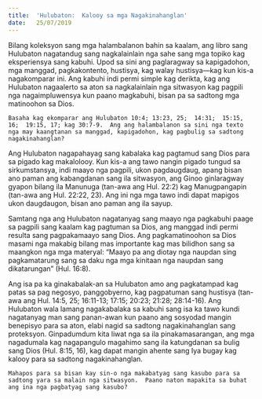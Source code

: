 ```yaml
---
title:  'Hulubaton:  Kalooy sa mga Nagakinahanglan'
date:   25/07/2019
---
```


Bilang koleksyon sang mga halambalanon bahin sa kaalam, ang libro sang Hulubaton nagatandug sang nagkalainlain nga sahe sang mga topiko kag eksperiensya sang kabuhi.  Upod sa sini ang paglaragway sa kapigadohon, mga manggad, pagkakontento, hustisya, kag walay hustisya—kag kun kis-a nagakomparar ini.  Ang kabuhi indi permi simple kag derikta, kag ang Hulubaton nagaalerto sa aton sa nagkalainlain nga sitwasyon kag pagpili nga nagaimpluwensya kun paano magkabuhi, bisan pa sa sadtong mga matinoohon sa Dios.  

`Basaha kag ekomparar ang Hulubaton 10:4; 13:23, 25;  14:31;  15:15, 16;  19:15, 17; kag 30:7-9.  Ang ang halambalanon sa sini nga texto nga may kaangtanan sa manggad, kapigadohon, kag pagbulig sa sadtong nagakinahanglan?`

Ang Hulubaton nagapahayag sang kabalaka kag pagtamud sang Dios para sa pigado kag makalolooy.  Kun kis-a ang tawo nangin pigado tungud sa sirkumstansya, indi maayo nga pagpili, ukon pagdaugdaug, apang bisan ano paman ang kabangdanan sang ila sitwasyon, ang Ginoo ginlaragway gyapon bilang ila Manunuga (tan-awa ang Hul. 22:2) kag Manugpangapin (tan-awa ang Hul. 22:22, 23).  Ang ini nga mga tawo indi dapat mapigos ukon daugdaugon, bisan ano paman ang ila sayup.

Samtang nga ang Hulubaton nagatanyag sang maayo nga pagkabuhi paage sa pagpili sang kaalam kag pagtuman sa Dios, ang manggad indi permi resulta sang pagpakamaayo sang Dios.  Ang pagkamatinoohon sa Dios masami nga makabig bilang mas importante kag mas bilidhon sang sa maangkon nga mga materyal:  “Maayo pa ang diotay nga naupdan sing pagkamatarung sang sa daku nga mga kinitaan nga naupdan sang dikatarungan” (Hul. 16:8).

Ang isa pa ka ginakabalak-an sa Hulubaton amo ang pagkatampad kag patas sa pag negosyo, panggobyerno, kag pagpatuman sang hustisya (tan-awa ang Hul. 14:5, 25;  16:11-13;  17:15;  20:23;  21:28;  28:14-16).  Ang Hulubaton wala lamang nagakabalaka sa kabuhi sang isa ka tawo kundi nagatanyag man sang panan-awan kun paano ang sosyodad mangin benepisyo para sa aton, elabi nagid sa sadtong nagakinahanglan sang proteksyon.  Ginpadumdum kita liwat nga sa ila pinakamasarangan, ang mga nagadumala kag nagapangulo magahimo sang ila katungdanan sa bulig sang Dios (Hul. 8:15, 16), kag dapat mangin ahente sang Iya bugay kag kalooy para sa sadtong nagakinahanglan.

`Mahapos para sa bisan kay sin-o nga makabatyag sang kasubo para sa sadtong yara sa malain nga sitwasyon.  Paano naton mapakita sa buhat ang ina nga pagbatyag sang kasubo?`